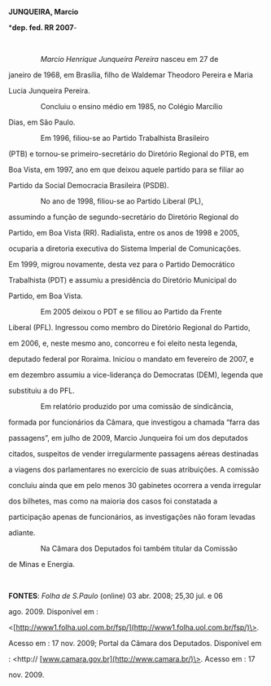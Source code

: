 **JUNQUEIRA, Marcio**



\***dep. fed. RR 2007**-



 



                *Marcio Henrique Junqueira Pereira* nasceu em 27 de

janeiro de 1968, em Brasília, filho de Waldemar Theodoro Pereira e Maria

Lucia Junqueira Pereira.



                Concluiu o ensino médio em 1985, no Colégio Marcílio

Dias, em São Paulo.



                Em 1996, filiou-se ao Partido Trabalhista Brasileiro

(PTB) e tornou-se primeiro-secretário do Diretório Regional do PTB, em

Boa Vista, em 1997, ano em que deixou aquele partido para se filiar ao

Partido da Social Democracia Brasileira (PSDB).



                No ano de 1998, filiou-se ao Partido Liberal (PL),

assumindo a função de segundo-secretário do Diretório Regional do

Partido, em Boa Vista (RR). Radialista, entre os anos de 1998 e 2005,

ocuparia a diretoria executiva do Sistema Imperial de Comunicações.



Em 1999, migrou novamente, desta vez para o Partido Democrático

Trabalhista (PDT) e assumiu a presidência do Diretório Municipal do

Partido, em Boa Vista.



                Em 2005 deixou o PDT e se filiou ao Partido da Frente

Liberal (PFL). Ingressou como membro do Diretório Regional do Partido,

em 2006, e, neste mesmo ano, concorreu e foi eleito nesta legenda,

deputado federal por Roraima. Iniciou o mandato em fevereiro de 2007, e

em dezembro assumiu a vice-liderança do Democratas (DEM), legenda que

substituiu a do PFL.



                Em relatório produzido por uma comissão de sindicância,

formada por funcionários da Câmara, que investigou a chamada “farra das

passagens”, em julho de 2009, Marcio Junqueira foi um dos deputados

citados, suspeitos de vender irregularmente passagens aéreas destinadas

a viagens dos parlamentares no exercício de suas atribuições. A comissão

concluiu ainda que em pelo menos 30 gabinetes ocorrera a venda irregular

dos bilhetes, mas como na maioria dos casos foi constatada a

participação apenas de funcionários, as investigações não foram levadas

adiante.



                Na Câmara dos Deputados foi também titular da Comissão

de Minas e Energia.



 



**FONTES**: *Folha de S.Paulo* (online) 03 abr. 2008; 25,30 jul. e 06

ago. 2009. Disponível em :

\<[http://www1.folha.uol.com.br/fsp/](http://www1.folha.uol.com.br/fsp/)\>.

Acesso em : 17 nov. 2009; Portal da Câmara dos Deputados. Disponível em

: \<http:// [www.camara.gov.br](http://www.camara.br/)\>. Acesso em : 17

nov. 2009.

